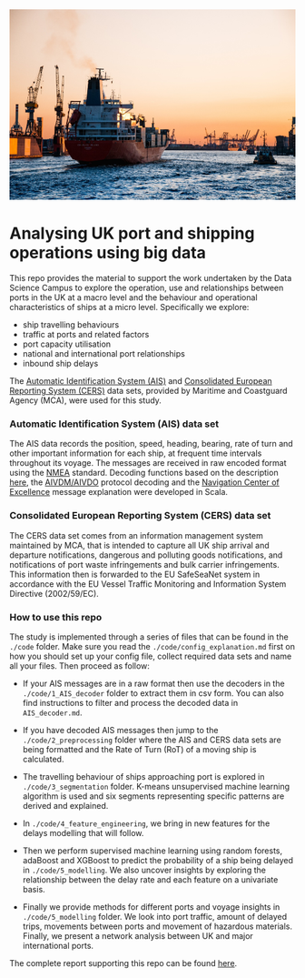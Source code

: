 <img src="images/port.png">

# Analysing UK port and shipping operations using big data


This repo provides the material to support the work undertaken by the Data Science Campus to explore the operation, use and relationships between ports in the UK at a macro level and the behaviour and operational characteristics of ships at a micro level. Specifically we explore:
* ship travelling behaviours
* traffic at ports and related factors
* port capacity utilisation
* national and international port relationships
* inbound ship delays

The [Automatic Identification System (AIS)](<https://en.wikipedia.org/wiki/Automatic_identification_system>) and [Consolidated European Reporting System (CERS)](<http://www.fisg.org.uk/MCA/upload/MSN1817%20-%20Consolidated%20European%20Reporting%20System%20%28CERS%29.pdf>) data sets, provided by Maritime and Coastguard Agency (MCA), were used for this study.

### Automatic Identification System (AIS) data set
The AIS data records the position, speed, heading, bearing, rate of turn and other important information for each ship, at frequent time intervals throughout its voyage. The messages are received in raw encoded format using the [NMEA](<https://en.wikipedia.org/wiki/NMEA_0183>) standard. Decoding functions based on the description [here](<http://www.bosunsmate.org/ais/>), the [AIVDM/AIVDO](<http://www.catb.org/gpsd/AIVDM.html#_types_1_2_and_3_position_report_class_a>) protocol decoding and the [Navigation Center of Excellence](<https://www.navcen.uscg.gov/?pageName=AISmain>) message explanation were developed in Scala.

### Consolidated European Reporting System (CERS) data set
The CERS data set comes from an information management system maintained by MCA, that is intended to capture all UK ship arrival and departure notifications, dangerous and polluting goods notifications, and notifications of port waste infringements and bulk carrier infringements. This information then is forwarded to the EU SafeSeaNet system in accordance with the EU Vessel Traffic Monitoring and Information System Directive (2002/59/EC).

### How to use this repo

The study is implemented through a series of files that can be found in the `./code` folder. Make sure you read the `./code/config_explanation.md` first on how you should set up your config file, collect required data sets and name all your files. Then proceed as follow:

* If your AIS messages are in a raw format then use the decoders in the `./code/1_AIS_decoder` folder to extract them in csv form. You can also find instructions to filter and process the decoded data in `AIS_decoder.md`.

* If you have decoded AIS messages then jump to the `./code/2_preprocessing` folder where the AIS and CERS data sets are being formatted and the Rate of Turn (RoT) of a moving ship is calculated. 

* The travelling behaviour of ships approaching port is explored in `./code/3_segmentation` folder. K-means unsupervised machine learning algorithm is used and six segments representing specific patterns are derived and explained.

* In `./code/4_feature_engineering`, we bring in new features for the delays modelling that will follow.

* Then we perform supervised machine learning using random forests, adaBoost and XGBoost to predict the probability of a ship being delayed in `./code/5_modelling`. We also uncover insights by exploring the relationship between the delay rate and each feature on a univariate basis.

* Finally we provide methods for different ports and voyage insights in `./code/5_modelling` folder. We look into port traffic, amount of delayed trips, movements between ports and movement of hazardous materials. Finally, we present a network analysis between UK and major international ports.

The complete report supporting this repo can be found [here](<https://datasciencecampus.ons.gov.uk/analysing-port-and-shipping-operations-using-big-data>).
